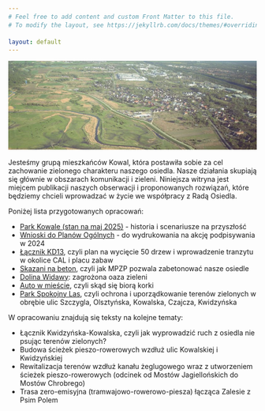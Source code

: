 ```yaml
---
# Feel free to add content and custom Front Matter to this file.
# To modify the layout, see https://jekyllrb.com/docs/themes/#overriding-theme-defaults

layout: default
---
```


![Kowale z lotu ptaka](/assets/img/banner01.jpg)

Jesteśmy grupą mieszkańców Kowal, która postawiła sobie za cel zachowanie zielonego charakteru naszego osiedla.
Nasze działania skupiają się głównie w obszarach komunikacji i zieleni.
Niniejsza witryna jest miejcem publikacji naszych obserwacji i proponowanych rozwiązań,
które będziemy chcieli wprowadzać w życie we współpracy z Radą Osiedla.

Poniżej lista przygotowanych opracowań:
* [Park Kowale (stan na maj 2025)](/park-kowale-2025/) - historia i scenariusze na przyszłość
* [Wnioski do Planów Ogólnych](/plany_ogolne/) - do wydrukowania na akcję podpisywania w 2024
* [Łącznik KD13](/kd13/), czyli plan na wycięcie 50 drzew i wprowadzenie tranzytu w okolice CAL i placu zabaw
* [Skazani na beton](/skazani_na_beton/), czyli jak MPZP pozwala zabetonować nasze osiedle
* [Dolina Widawy](/widawa/): zagrożona oaza zieleni
* [Auto w mieście](/auto_w_miescie/), czyli skąd się biorą korki
* [Park Spokojny Las](/park_spokojny_las/), czyli ochrona i uporządkowanie terenów zielonych w obrębie ulic Szczygla, Olsztyńska, Kowalska, Czajcza, Kwidzyńska

W opracowaniu znajdują się teksty na kolejne tematy:
* Łącznik Kwidzyńska-Kowalska, czyli jak wyprowadzić ruch z osiedla nie psując terenów zielonych?
* Budowa ścieżek pieszo-rowerowych wzdłuż ulic Kowalskiej i Kwidzyńskiej
* Rewitalizacja terenów wzdłuż kanału żeglugowego wraz z utworzeniem ścieżek pieszo-rowerowych (odcinek od Mostów Jagiellońskich do Mostów Chrobrego)
* Trasa zero-emisyjna (tramwajowo-rowerowo-piesza) łącząca Zalesie z Psim Polem
